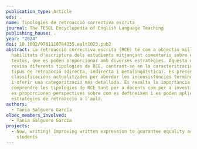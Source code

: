 ```yaml
---
publication_type: Article
eds: .
name: Tipologies de retroacció correctiva escrita
journal: The TESOL Encyclopedia of English Language Teaching
publishing_house: .
year: "2024"
doi: 10.1002/9781118784235.eelt1023.pub2
abstract: La retroacció correctiva escrita (RCE) té com a objectiu millorar les
  habilitats d'escriptura dels estudiants mitjançant comentaris sobre els seus
  textos, que es poden proporcionar amb diverses estratègies. Aquesta entrada
  revisa diferents tipologies de RCE, centrant-se en la caracterització dels
  tipus de retroacció (directa, indirecta i metalingüística). Es presenten
  classificacions actualitzades per abordar les inconsistències terminològiques
  i oferir una categorització més detallada. Es resalta la importància de
  comprendre les tipologies de RCE tant per a docents com per a investigadors, i
  es proporcionen perspectives sobre com es defineixen i es poden aplicar les
  estratègies de retroacció a l’aula.
authors:
  - Tania Salguero García
elbec_members_involved:
  - Tania Salguero García
projects:
  - Now, writing! Improving written expression to guarantee equality across
    students
---
```

